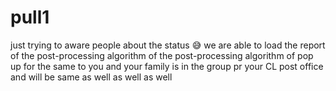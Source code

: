 # pull1
just trying to aware people about the status 😅
we are able to load the report of the post-processing algorithm of the post-processing algorithm of 
pop up for the same to you and your family is in the group pr 
your CL post office and will be same as well as well as well 
